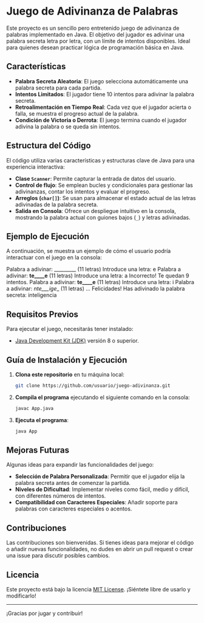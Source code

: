 
# Juego de Adivinanza de Palabras

Este proyecto es un sencillo pero entretenido juego de adivinanza de palabras implementado en Java. El objetivo del jugador es adivinar una palabra secreta letra por letra, con un límite de intentos disponibles. Ideal para quienes desean practicar lógica de programación básica en Java.

## Características

- **Palabra Secreta Aleatoria**: El juego selecciona automáticamente una palabra secreta para cada partida.
- **Intentos Limitados**: El jugador tiene 10 intentos para adivinar la palabra secreta.
- **Retroalimentación en Tiempo Real**: Cada vez que el jugador acierta o falla, se muestra el progreso actual de la palabra.
- **Condición de Victoria o Derrota**: El juego termina cuando el jugador adivina la palabra o se queda sin intentos.

## Estructura del Código

El código utiliza varias características y estructuras clave de Java para una experiencia interactiva:

- **Clase `Scanner`**: Permite capturar la entrada de datos del usuario.
- **Control de flujo**: Se emplean bucles y condicionales para gestionar las adivinanzas, contar los intentos y evaluar el progreso.
- **Arreglos (`char[]`)**: Se usan para almacenar el estado actual de las letras adivinadas de la palabra secreta.
- **Salida en Consola**: Ofrece un despliegue intuitivo en la consola, mostrando la palabra actual con guiones bajos (`_`) y letras adivinadas.

## Ejemplo de Ejecución

A continuación, se muestra un ejemplo de cómo el usuario podría interactuar con el juego en la consola:

Palabra a adivinar: _________ (11 letras)
Introduce una letra: e
Palabra a adivinar: __te____e__ (11 letras)
Introduce una letra: a
Incorrecto! Te quedan 9 intentos.
Palabra a adivinar: __te____e__ (11 letras)
Introduce una letra: i
Palabra a adivinar: _nte___ige__ (11 letras)
...
Felicidades! Has adivinado la palabra secreta: inteligencia


## Requisitos Previos

Para ejecutar el juego, necesitarás tener instalado:

- [Java Development Kit (JDK)](https://www.oracle.com/java/technologies/javase-jdk11-downloads.html) versión 8 o superior.

## Guía de Instalación y Ejecución

1. **Clona este repositorio** en tu máquina local:
   ```bash
   git clone https://github.com/usuario/juego-adivinanza.git
   ```

2. **Compila el programa** ejecutando el siguiente comando en la consola:
   ```bash
   javac App.java
   ```

3. **Ejecuta el programa**:
   ```bash
   java App
   ```

## Mejoras Futuras

Algunas ideas para expandir las funcionalidades del juego:

- **Selección de Palabra Personalizada**: Permitir que el jugador elija la palabra secreta antes de comenzar la partida.
- **Niveles de Dificultad**: Implementar niveles como fácil, medio y difícil, con diferentes números de intentos.
- **Compatibilidad con Caracteres Especiales**: Añadir soporte para palabras con caracteres especiales o acentos.

## Contribuciones

Las contribuciones son bienvenidas. Si tienes ideas para mejorar el código o añadir nuevas funcionalidades, no dudes en abrir un pull request o crear una issue para discutir posibles cambios.

## Licencia

Este proyecto está bajo la licencia [MIT License](LICENSE). ¡Siéntete libre de usarlo y modificarlo!

---

¡Gracias por jugar y contribuir!
```


